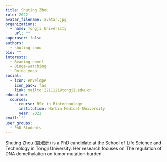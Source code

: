 ```yaml
---
title: Shuting Zhou
role: 2022
avatar_filename: avatar.jpg
organizations:
  - name: Tongji University
    url: ""
superuser: false
authors:
  - shuting-zhou
bio: ""
interests:
  - Reading novel
  - Binge-watching
  - Doing yoga
social:
  - icon: envelope
    icon_pack: fas
    link: mailto:2211121@tongji.edu.cn
education:
  courses:
    - course: BSc in Biotechnology
      institution: Harbin Medical University
      year: 2022
email: ""
user_groups:
  - PhD Students
---
```

Shuting Zhou (周淑廷) is a PhD candidate at the School of Life Science and Technology in Tongji University. Her research focuses on The regulation of DNA demethylation on tumor mutation burden.
